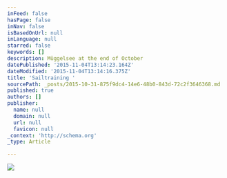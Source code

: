 ```yaml
---
inFeed: false
hasPage: false
inNav: false
isBasedOnUrl: null
inLanguage: null
starred: false
keywords: []
description: Müggelsee at the end of October
datePublished: '2015-11-04T13:14:23.164Z'
dateModified: '2015-11-04T13:14:16.375Z'
title: 'Sailtraining '
sourcePath: _posts/2015-10-31-875f9dc4-14e6-48b0-843d-72c2f3646368.md
published: true
authors: []
publisher:
  name: null
  domain: null
  url: null
  favicon: null
_context: 'http://schema.org'
_type: Article

---
```

![](https://the-grid-user-content.s3-us-west-2.amazonaws.com/661ad730-8050-423f-8861-5046e2c8b582.gif)